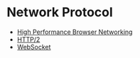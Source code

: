 # Network Protocol

* [High Performance Browser Networking](./hign-performance-browser-networking.md)
* [HTTP/2](./http2.md)
* [WebSocket](./websocket.md)
